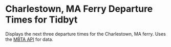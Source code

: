 # Charlestown, MA Ferry Departure Times for Tidbyt

Displays the next three departure times for the Charlestown, MA ferry. Uses the [MBTA API](https://api-v3.mbta.com) for data.